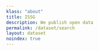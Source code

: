 ```yaml
---
klass: "about"
title: ISSG
description: We publish open data
permalink: /dataset/search
layout: dataset
noindex: true
---
```

<script>
  // overwritting siteconfig for a specific page allows us to have multiple literature widgets with different configuration
  var siteConfig = {
    dataset: {
      rootFilter: {publishingCountry: ['AS','CK','TL','FM','FJ','PF','GU','KI','MH','NR','NC','NU','MP','PW','PG','WS','SB','TK','TO','TV','VU','WF']}
    }
  };
</script>
